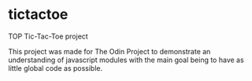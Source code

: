 # tictactoe
TOP Tic-Tac-Toe project

This project was made for The Odin Project to demonstrate an understanding of javascript modules with the main goal being to have as little global code as possible.
